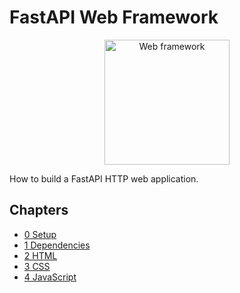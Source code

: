 # FastAPI Web Framework

<div align="center">
    <img src="./images/logo.svg" alt="Web framework" width=200>
</div>

How to build a FastAPI HTTP web application.

## Chapters

-   [0 Setup](./chapters/0-Setup/README.md)
-   [1 Dependencies](./chapters/1-Dependencies/README.md)
-   [2 HTML](./chapters/2-HTML/README.md)
-   [3 CSS](./chapters/3-CSS/README.md)
-   [4 JavaScript](./chapters/4-JavaScript/README.md)
